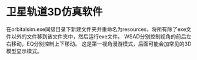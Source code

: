 # 卫星轨道3D仿真软件
在orbitalsim.exe同级目录下新建文件夹并重命名为resources，将所有除了exe文件以外的文件移到该文件夹中，然后运行exe文件。
WSAD分别控制视角的前后左右移动，EQ分别控制上下移动。
这是第一视角漫游模式，后面可能会加常见的3D模型显示模式。
